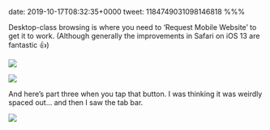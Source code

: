 date: 2019-10-17T08:32:35+0000
tweet: 1184749031098146818
%%%

Desktop-class browsing is where you need to ‘Request Mobile Website’ to get it to work. (Although generally the improvements in Safari on iOS 13 are fantastic 👍)

![](EHES74YXkAUoncr.jpg)

![](EHES71lX0AAvVvy.jpg)

And here’s part three when you tap that button. I was thinking it was weirdly spaced out… and then I saw the tab bar.

![](EHETzYpWoAE7VEi.jpg)
